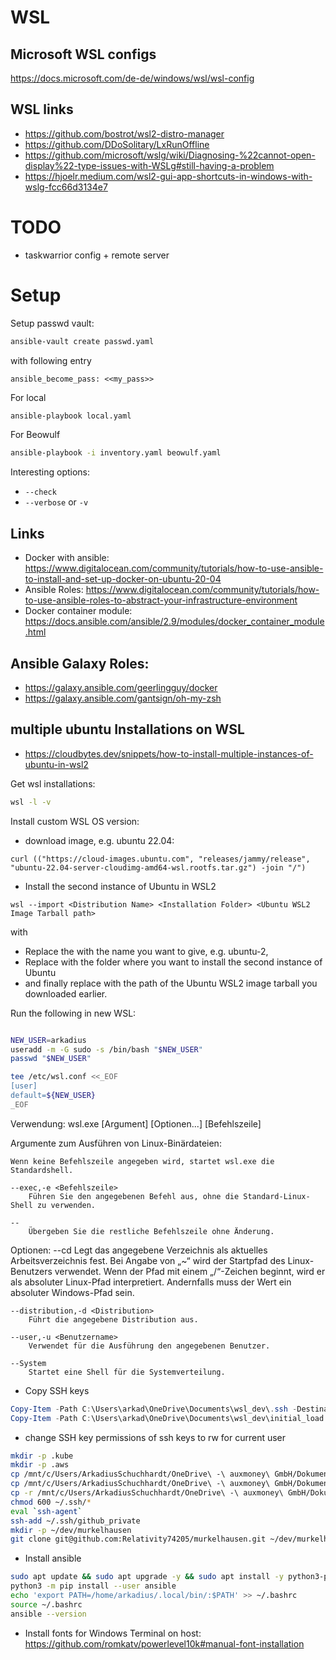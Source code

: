 # WSL 


## Microsoft WSL configs

https://docs.microsoft.com/de-de/windows/wsl/wsl-config


## WSL links

- https://github.com/bostrot/wsl2-distro-manager
- https://github.com/DDoSolitary/LxRunOffline
- https://github.com/microsoft/wslg/wiki/Diagnosing-%22cannot-open-display%22-type-issues-with-WSLg#still-having-a-problem
- https://hjoelr.medium.com/wsl2-gui-app-shortcuts-in-windows-with-wslg-fcc66d3134e7



# TODO

- taskwarrior config + remote server


# Setup

Setup passwd vault:
```bash
ansible-vault create passwd.yaml
```

with following entry
```
ansible_become_pass: <<my_pass>>
```

For local
```bash
ansible-playbook local.yaml
```

For Beowulf
```bash
ansible-playbook -i inventory.yaml beowulf.yaml
```

Interesting options:
- `--check`
- `--verbose` or `-v`

## Links

- Docker with ansible: https://www.digitalocean.com/community/tutorials/how-to-use-ansible-to-install-and-set-up-docker-on-ubuntu-20-04
- Ansible Roles: https://www.digitalocean.com/community/tutorials/how-to-use-ansible-roles-to-abstract-your-infrastructure-environment
- Docker container module: https://docs.ansible.com/ansible/2.9/modules/docker_container_module.html



## Ansible Galaxy Roles:

- https://galaxy.ansible.com/geerlingguy/docker
- https://galaxy.ansible.com/gantsign/oh-my-zsh


## multiple ubuntu Installations on WSL

- https://cloudbytes.dev/snippets/how-to-install-multiple-instances-of-ubuntu-in-wsl2


Get wsl installations:
```bash
wsl -l -v
```

Install custom WSL OS version:
- download image, e.g. ubuntu 22.04:
```shell
curl (("https://cloud-images.ubuntu.com", "releases/jammy/release", "ubuntu-22.04-server-cloudimg-amd64-wsl.rootfs.tar.gz") -join "/")
```

- Install the second instance of Ubuntu in WSL2
```shell
wsl --import <Distribution Name> <Installation Folder> <Ubuntu WSL2 Image Tarball path>
```
with 
- Replace the <Distribution Name> with the name you want to give, e.g. ubuntu-2,
- Replace <Installation Folder> with the folder where you want to install the second instance of Ubuntu
- and finally replace <Ubuntu Tarball path> with the path of the Ubuntu WSL2 image tarball you downloaded earlier.

Run the following in new WSL:
```bash

NEW_USER=arkadius
useradd -m -G sudo -s /bin/bash "$NEW_USER"
passwd "$NEW_USER"

tee /etc/wsl.conf <<_EOF
[user]
default=${NEW_USER}
_EOF
```

Verwendung: wsl.exe [Argument] [Optionen...] [Befehlszeile]

Argumente zum Ausführen von Linux-Binärdateien:

    Wenn keine Befehlszeile angegeben wird, startet wsl.exe die Standardshell.

    --exec,-e <Befehlszeile>
        Führen Sie den angegebenen Befehl aus, ohne die Standard-Linux-Shell zu verwenden.

    --
        Übergeben Sie die restliche Befehlszeile ohne Änderung.

Optionen:
    --cd <Verzeichnis>
        Legt das angegebene Verzeichnis als aktuelles Arbeitsverzeichnis fest.
        Bei Angabe von „~“ wird der Startpfad des Linux-Benutzers verwendet. Wenn der Pfad mit einem
        „/“-Zeichen beginnt, wird er als absoluter Linux-Pfad interpretiert.
        Andernfalls muss der Wert ein absoluter Windows-Pfad sein.

    --distribution,-d <Distribution>
        Führt die angegebene Distribution aus.

    --user,-u <Benutzername>
        Verwendet für die Ausführung den angegebenen Benutzer.

    --System
        Startet eine Shell für die Systemverteilung.



- Copy SSH keys 
```powershell
Copy-Item -Path C:\Users\arkad\OneDrive\Documents\wsl_dev\.ssh -Destination \\wsl.localhost\Ubuntu\home\arkadius\.ssh -Recurse
Copy-Item -Path C:\Users\arkad\OneDrive\Documents\wsl_dev\initial_load.sh -Destination \\wsl.localhost\Ubuntu\home\arkadius\initial_load.sh
```

- change SSH key permissions of ssh keys to rw for current user
```bash
mkdir -p .kube
mkdir -p .aws
cp /mnt/c/Users/ArkadiusSchuchhardt/OneDrive\ -\ auxmoney\ GmbH/Dokumente/configs/kube_config ~/.kube/config
cp /mnt/c/Users/ArkadiusSchuchhardt/OneDrive\ -\ auxmoney\ GmbH/Dokumente/configs/aws_config ~/.aws/config
cp -r /mnt/c/Users/ArkadiusSchuchhardt/OneDrive\ -\ auxmoney\ GmbH/Dokumente/ssh ~/ssh
chmod 600 ~/.ssh/*
eval `ssh-agent`
ssh-add ~/.ssh/github_private
mkdir -p ~/dev/murkelhausen
git clone git@github.com:Relativity74205/murkelhausen.git ~/dev/murkelhausen
```


- Install ansible
```bash
sudo apt update && sudo apt upgrade -y && sudo apt install -y python3-pip
python3 -m pip install --user ansible
echo 'export PATH=/home/arkadius/.local/bin/:$PATH' >> ~/.bashrc
source ~/.bashrc
ansible --version
```

- Install fonts for Windows Terminal on host:
https://github.com/romkatv/powerlevel10k#manual-font-installation
